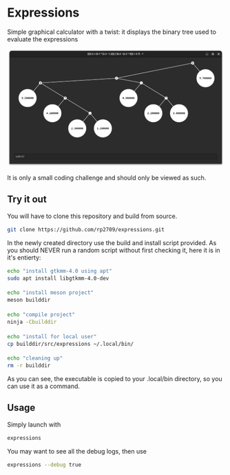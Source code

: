 # Expressions

Simple graphical calculator with a twist: it displays the binary tree used to evaluate the expressions

![illustration](./illustration.png)

It is only a small coding challenge and should only be viewed as such.


## Try it out
You will have to clone this repository and build from source.

```bash
git clone https://github.com/rp2709/expressions.git
```

In the newly created directory use the build and install script provided. As you should NEVER run a random script without first checking it, here it is in it's entierty:
```bash
echo "install gtkmm-4.0 using apt"
sudo apt install libgtkmm-4.0-dev

echo "install meson project"
meson builddir

echo "compile project"
ninja -Cbuilddir

echo "install for local user"
cp builddir/src/expressions ~/.local/bin/

echo "cleaning up"
rm -r builddir
```

As you can see, the executable is copied to your .local/bin directory, so you can use it as a command.

## Usage
Simply launch with 
```bash
expressions
```

You may want to see all the debug logs, then use
```bash
expressions --debug true
```
